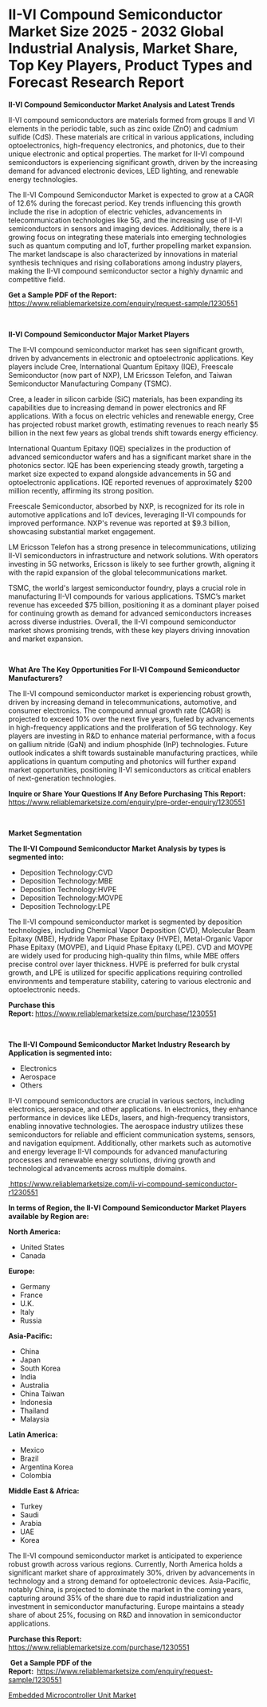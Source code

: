 <p><h1>II-VI Compound Semiconductor Market Size 2025 - 2032 Global Industrial Analysis, Market Share, Top Key Players, Product Types and Forecast Research Report</h1></p><p><strong>II-VI Compound Semiconductor Market Analysis and Latest Trends</strong></p>
<p><p>II-VI compound semiconductors are materials formed from groups II and VI elements in the periodic table, such as zinc oxide (ZnO) and cadmium sulfide (CdS). These materials are critical in various applications, including optoelectronics, high-frequency electronics, and photonics, due to their unique electronic and optical properties. The market for II-VI compound semiconductors is experiencing significant growth, driven by the increasing demand for advanced electronic devices, LED lighting, and renewable energy technologies.</p><p>The II-VI Compound Semiconductor Market is expected to grow at a CAGR of 12.6% during the forecast period. Key trends influencing this growth include the rise in adoption of electric vehicles, advancements in telecommunication technologies like 5G, and the increasing use of II-VI semiconductors in sensors and imaging devices. Additionally, there is a growing focus on integrating these materials into emerging technologies such as quantum computing and IoT, further propelling market expansion. The market landscape is also characterized by innovations in material synthesis techniques and rising collaborations among industry players, making the II-VI compound semiconductor sector a highly dynamic and competitive field.</p></p>
<p><strong>Get a Sample PDF of the Report:&nbsp;</strong> <a href="https://www.reliablemarketsize.com/enquiry/request-sample/1230551?utm_campaign=2233&utm_medium=2&utm_source=Github&utm_content=ia&utm_term=13022025&utm_id=ii-vi-compound-semiconductor">https://www.reliablemarketsize.com/enquiry/request-sample/1230551</a></p>
<p>&nbsp;</p>
<p><strong>II-VI Compound Semiconductor Major Market Players</strong></p>
<p><p>The II-VI compound semiconductor market has seen significant growth, driven by advancements in electronic and optoelectronic applications. Key players include Cree, International Quantum Epitaxy (IQE), Freescale Semiconductor (now part of NXP), LM Ericsson Telefon, and Taiwan Semiconductor Manufacturing Company (TSMC). </p><p>Cree, a leader in silicon carbide (SiC) materials, has been expanding its capabilities due to increasing demand in power electronics and RF applications. With a focus on electric vehicles and renewable energy, Cree has projected robust market growth, estimating revenues to reach nearly $5 billion in the next few years as global trends shift towards energy efficiency.</p><p>International Quantum Epitaxy (IQE) specializes in the production of advanced semiconductor wafers and has a significant market share in the photonics sector. IQE has been experiencing steady growth, targeting a market size expected to expand alongside advancements in 5G and optoelectronic applications. IQE reported revenues of approximately $200 million recently, affirming its strong position.</p><p>Freescale Semiconductor, absorbed by NXP, is recognized for its role in automotive applications and IoT devices, leveraging II-VI compounds for improved performance. NXP's revenue was reported at $9.3 billion, showcasing substantial market engagement.</p><p>LM Ericsson Telefon has a strong presence in telecommunications, utilizing II-VI semiconductors in infrastructure and network solutions. With operators investing in 5G networks, Ericsson is likely to see further growth, aligning it with the rapid expansion of the global telecommunications market.</p><p>TSMC, the world's largest semiconductor foundry, plays a crucial role in manufacturing II-VI compounds for various applications. TSMC’s market revenue has exceeded $75 billion, positioning it as a dominant player poised for continuing growth as demand for advanced semiconductors increases across diverse industries. Overall, the II-VI compound semiconductor market shows promising trends, with these key players driving innovation and market expansion.</p></p>
<p>&nbsp;</p>
<p><strong>What Are The Key Opportunities For II-VI Compound Semiconductor Manufacturers?</strong></p>
<p><p>The II-VI compound semiconductor market is experiencing robust growth, driven by increasing demand in telecommunications, automotive, and consumer electronics. The compound annual growth rate (CAGR) is projected to exceed 10% over the next five years, fueled by advancements in high-frequency applications and the proliferation of 5G technology. Key players are investing in R&D to enhance material performance, with a focus on gallium nitride (GaN) and indium phosphide (InP) technologies. Future outlook indicates a shift towards sustainable manufacturing practices, while applications in quantum computing and photonics will further expand market opportunities, positioning II-VI semiconductors as critical enablers of next-generation technologies.</p></p>
<p><strong>Inquire or Share Your Questions If Any Before Purchasing This Report:</strong> <a href="https://www.reliablemarketsize.com/enquiry/pre-order-enquiry/1230551?utm_campaign=2233&utm_medium=2&utm_source=Github&utm_content=ia&utm_term=13022025&utm_id=ii-vi-compound-semiconductor">https://www.reliablemarketsize.com/enquiry/pre-order-enquiry/1230551</a></p>
<p>&nbsp;</p>
<p><strong>Market Segmentation</strong></p>
<p><strong>The II-VI Compound Semiconductor Market Analysis by types is segmented into:</strong></p>
<p><ul><li>Deposition Technology:CVD</li><li>Deposition Technology:MBE</li><li>Deposition Technology:HVPE</li><li>Deposition Technology:MOVPE</li><li>Deposition Technology:LPE</li></ul></p>
<p><p>The II-VI compound semiconductor market is segmented by deposition technologies, including Chemical Vapor Deposition (CVD), Molecular Beam Epitaxy (MBE), Hydride Vapor Phase Epitaxy (HVPE), Metal-Organic Vapor Phase Epitaxy (MOVPE), and Liquid Phase Epitaxy (LPE). CVD and MOVPE are widely used for producing high-quality thin films, while MBE offers precise control over layer thickness. HVPE is preferred for bulk crystal growth, and LPE is utilized for specific applications requiring controlled environments and temperature stability, catering to various electronic and optoelectronic needs.</p></p>
<p><strong>Purchase this Report:&nbsp;</strong><a href="https://www.reliablemarketsize.com/purchase/1230551?utm_campaign=2233&utm_medium=2&utm_source=Github&utm_content=ia&utm_term=13022025&utm_id=ii-vi-compound-semiconductor">https://www.reliablemarketsize.com/purchase/1230551</a></p>
<p>&nbsp;</p>
<p><strong>The II-VI Compound Semiconductor Market Industry Research by Application is segmented into:</strong></p>
<p><ul><li>Electronics</li><li>Aerospace</li><li>Others</li></ul></p>
<p><p>II-VI compound semiconductors are crucial in various sectors, including electronics, aerospace, and other applications. In electronics, they enhance performance in devices like LEDs, lasers, and high-frequency transistors, enabling innovative technologies. The aerospace industry utilizes these semiconductors for reliable and efficient communication systems, sensors, and navigation equipment. Additionally, other markets such as automotive and energy leverage II-VI compounds for advanced manufacturing processes and renewable energy solutions, driving growth and technological advancements across multiple domains.</p></p>
<p><a href="https://www.reliablemarketsize.com/ii-vi-compound-semiconductor-r1230551?utm_campaign=2233&utm_medium=2&utm_source=Github&utm_content=ia&utm_term=13022025&utm_id=ii-vi-compound-semiconductor">&nbsp;https://www.reliablemarketsize.com/ii-vi-compound-semiconductor-r1230551</a></p>
<p><strong>In terms of Region, the II-VI Compound Semiconductor Market Players available by Region are:</strong></p>
<p>
    <p> <strong> North America: </strong>
        <ul>
            <li>United States</li>
            <li>Canada</li>
        </ul>
        </p> 
    <p> <strong> Europe: </strong>
        <ul>
            <li>Germany</li>
            <li>France</li>
            <li>U.K.</li>
            <li>Italy</li>
            <li>Russia</li>
        </ul>
        </p> 
    <p> <strong> Asia-Pacific: </strong>
        <ul>
            <li>China</li>
            <li>Japan</li>
            <li>South Korea</li>
            <li>India</li>
            <li>Australia</li>
            <li>China Taiwan</li>
            <li>Indonesia</li>
            <li>Thailand</li>
            <li>Malaysia</li>
        </ul>
        </p> 
    <p> <strong> Latin America: </strong>
        <ul>
            <li>Mexico</li>
            <li>Brazil</li>
            <li>Argentina Korea</li>
            <li>Colombia</li>
        </ul>
        </p> 
    <p> <strong> Middle East & Africa: </strong>
        <ul>
            <li>Turkey</li>
            <li>Saudi</li>
            <li>Arabia</li>
            <li>UAE</li>
            <li>Korea</li>
        </ul>
    </p>
    </p>
<p><p>The II-VI compound semiconductor market is anticipated to experience robust growth across various regions. Currently, North America holds a significant market share of approximately 30%, driven by advancements in technology and a strong demand for optoelectronic devices. Asia-Pacific, notably China, is projected to dominate the market in the coming years, capturing around 35% of the share due to rapid industrialization and investment in semiconductor manufacturing. Europe maintains a steady share of about 25%, focusing on R&D and innovation in semiconductor applications.</p></p>
<p><strong>Purchase this Report: </strong><a href="https://www.reliablemarketsize.com/purchase/1230551?utm_campaign=2233&utm_medium=2&utm_source=Github&utm_content=ia&utm_term=13022025&utm_id=ii-vi-compound-semiconductor">https://www.reliablemarketsize.com/purchase/1230551</a></p>
<p>&nbsp;<strong>Get a Sample PDF of the Report:&nbsp;&nbsp;</strong><a href="https://www.reliablemarketsize.com/enquiry/request-sample/1230551?utm_campaign=2233&utm_medium=2&utm_source=Github&utm_content=ia&utm_term=13022025&utm_id=ii-vi-compound-semiconductor">https://www.reliablemarketsize.com/enquiry/request-sample/1230551</a></p>
<p><strong></strong></p>
<p><p><a href="https://github.com/kathiestrine5ty/Market-Research-Report-List-1/blob/main/embedded-microcontroller-unit-market.md?utm_campaign=2233&utm_medium=2&utm_source=Github&utm_content=ia&utm_term=13022025&utm_id=ii-vi-compound-semiconductor">Embedded Microcontroller Unit Market</a></p></p>